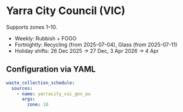 # Yarra City Council (VIC)

Supports zones 1–10.

- Weekly: Rubbish + FOGO
- Fortnightly: Recycling (from 2025-07-04), Glass (from 2025-07-11)
- Holiday shifts: 26 Dec 2025 → 27 Dec, 3 Apr 2026 → 4 Apr

## Configuration via YAML

```yaml
waste_collection_schedule:
  sources:
    - name: yarracity_vic_gov_au
      args:
        zone: 10
